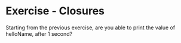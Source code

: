 # Exercise - Closures 
Starting from the previous exercise, are you able to print the value of helloName, after 1 second?


